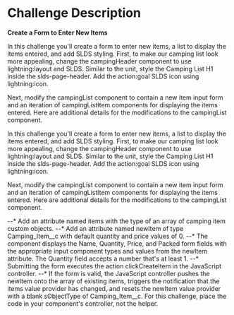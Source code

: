 # Challenge Description
**Create a Form to Enter New Items**

In this challenge you'll create a form to enter new items, a list to display the items entered, and add SLDS styling. First, to make our camping list look more appealing, change the campingHeader component to use lightning:layout and SLDS. Similar to the unit, style the Camping List H1 inside the slds-page-header. Add the action:goal SLDS icon using lightning:icon.

Next, modify the campingList component to contain a new item input form and an iteration of campingListItem components for displaying the items entered. Here are additional details for the modifications to the campingList component.

In this challenge you'll create a form to enter new items, a list to display the items entered, and add SLDS styling. First, to make our camping list look more appealing, change the campingHeader component to use lightning:layout and SLDS. Similar to the unit, style the Camping List H1 inside the slds-page-header. Add the action:goal SLDS icon using lightning:icon.

Next, modify the campingList component to contain a new item input form and an iteration of campingListItem components for displaying the items entered. Here are additional details for the modifications to the campingList component.

--* Add an attribute named items with the type of an array of camping item custom objects.
--* Add an attribute named newItem of type Camping_Item__c with default quantity and price values of 0.
--* The component displays the Name, Quantity, Price, and Packed form fields with the appropriate input component types and values from the newItem attribute. The Quantity field accepts a number that's at least 1.
--* Submitting the form executes the action clickCreateItem in the JavaScript controller.
--* If the form is valid, the JavaScript controller pushes the newItem onto the array of existing items, triggers the notification that the items value provider has changed, and resets the newItem value provider with a blank sObjectType of Camping_Item__c. For this challenge, place the code in your component's controller, not the helper. 

